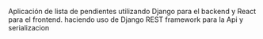 Aplicación de lista de pendientes utilizando Django para el backend y React para el frontend.
haciendo uso de Django REST framework para la Api y serializacion 

